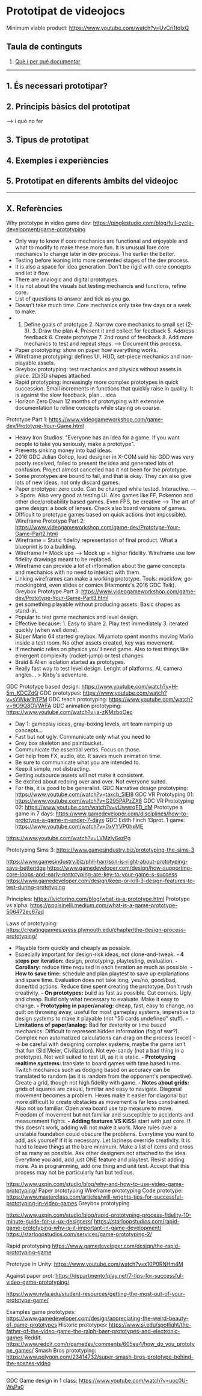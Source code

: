 # Prototipat de videojocs 

Minimum viable product: https://www.youtube.com/watch?v=UvCri1tqIxQ


## Taula de continguts
1. [Què i per què documentar](#què-i-per-què-documentar)

---

## 1. És necessari prototipar? 


## 2. Principis bàsics del prototipat
--> i què no fer


## 3. Tipus de prototipat

## 4. Exemples i experiències

## 5. Prototipat en diferents àmbits del videojoc

---

## X. Referències

Why prototype in video game dev: https://pinglestudio.com/blog/full-cycle-development/game-prototyping
- Only way to know if core mechanics are functional and enjoyable and what to modify to make these more fun. It is unusual fore core mechanics to change later in dev process. The earlier the better. 
- Testing before leaning into more cemented stages of the dev process. 
- It is also a space for idea generation. Don't be rigid with core concepts and let it flow. 
- There are analogic and digital prototypes. 
- It is not about the visuals but testing mechancis and functions, refine core. 
- List of questions to answer and tick as you go. 
- Doesn't take much time. Core mechanics only take few days or a week to make. 
- 1. Define goals of prototype 2. Narrow core mechanics to small set (2-3). 3. Draw the plan 4. Present it and collect for feedback 5. Address feedback  6. Create prototype 7. 2nd round of feedback 8. Add more mechanics to test and repeat steps. 
--> Document this process. 
- Paper prototyping: show on paper how everything works. 
- Wireframe prototyping: defines UI, HUD, set-piece mechanics and non-playable assets. 
- Greybox prototyping: test mechanics and physics without assets in place. 2D/3D shapes attached. 
- Rapid prototyping: increasingly more complex prototypes in quick succession. Small increments in functions that quickly raise in quality. It is against the slow feedback, plan... idea
- Horizon Zero Dawn 12 months of prototyping with extensive documentation to refine concepts while staying on course. 

Prototype Part 1: https://www.videogameworkshop.com/game-dev/Prototype-Your-Game.html
- Heavy Iron Studios: "Everyone has an idea for a game. If you want people to take you seriously, make a prototype". 
- Prevents sinking money into bad ideas. 
- 2016 GDC Julian Gollop, lead designer in X-COM said his GDD was very poorly received, failed to present the idea and generated lots of confusion. Project almost cancelled had it not been for the prototype. 
- Some prototypes are bound to fail, and that is okay. They can also give lots of new ideas, not only discard games. 
- Paper prototype: zero code. Can be changed while tested. Interactive. --> Spore. Also very good at testing UI. Also games like FF, Pokemon and other dice/probability based games. Even FPS, be creative --> The art of game design: a book of lenses. Check also board versions of games.
- DIfficult to prototype games based on quick actions (not impossible). 
Wireframe Prototype Part 2: https://www.videogameworkshop.com/game-dev/Prototype-Your-Game-Part2.html
- Wireframe = Static fidelity representation of final product. What a blueprint is to a building. 
- Wireframe != Mock ups --> Mock up = higher fidelity. Wireframe use low fidelity drawings meant to be replaced. 
- Wireframe can provide a lot of information about the game concepts and mechanics with no need to interact with them.
- Linking wireframes can make a working prototype. Tools: mockfow, go-mockingbird, even slides or comics (Harmonix's 2016 GDC Talk). 
Greybox Prototype Part 3: https://www.videogameworkshop.com/game-dev/Prototype-Your-Game-Part3.html
- get something playable without producing assets. Basic shapes as stand-in. 
- Popular to test game mechanics and level design. 
- Effective because: 1. Easy to share 2. Play test immediately 3. iterated quickly (when well done). 
- SUper Mario 64 started greybox. Miyamoto spent months moving Mario inside a test room. No other assets created, key was movement. 
- If mechanic relies on physics you'll need game. Also to test things like emergent complexity (rocket-jump) or test changes. 
- Braid & Alien Isolation started as prototypes. 
- Really fast way to test level design. Lenght of platforms, AI, camera angles... > Kirby's adventure. 

GDC Prototype based design: https://www.youtube.com/watch?v=H-5m_KDCZdQ
GDC prototypes: https://www.youtube.com/watch?v=sYWkiv1hTPM
GDC teach prototyping: https://www.youtube.com/watch?v=9O9Q8OVWrFA
GDC animation prototyping: https://www.youtube.com/watch?v=a-zKMzboOec
- Day 1: gameplay ideas, gray-boxing levels, art team ramping up concepts...
- Fast but not ugly. Communicate only what you need to
- Grey box skeleton and paintbucket. 
- Communicate the essential verbs. Focus on those. 
- Get help from FX, audio, etc. It saves much animation time. 
- Be sure to communicate what you are intended to. 
- Keep it simple, not distracting.
- Getting outsource assets will not make it consistent. 
- Be excited about redoing over and over. Not everyone suited. 
- For this, it is good to be generalist. 
GDC Narrative design prototyping: https://www.youtube.com/watch?v=taxcb_5lEI8
GDC VR Prototyping 01: https://www.youtube.com/watch?v=G295PAPzZX8
GDC VR Prototyping 02: https://www.youtube.com/watch?v=vUwwrqFD_dM
Prototype a game in 7 days: https://www.gamedeveloper.com/disciplines/how-to-prototype-a-game-in-under-7-days
GDC Edith Finch 13prot. 1 game: https://www.youtube.com/watch?v=0xVYVP0hxME


https://www.youtube.com/watch?v=LVMzIy6ezPg

Prototyping Sims 3: https://www.gamesindustry.biz/prototyping-the-sims-3

https://www.gamesindustry.biz/phil-harrison-is-right-about-prototyping-says-betteridge
https://www.gamedeveloper.com/design/how-supporting-core-loops-and-early-prototyping-are-key-to-your-game-s-success
https://www.gamedeveloper.com/design/keep-or-kill-3-design-features-to-test-during-prototyping

Principles: https://lvictorino.com/blog/what-is-a-prototype.html
Prototype vs alpha: https://ppolsinelli.medium.com/what-is-a-game-prototype-506472ec67ad

Laws of prototyping: https://creatinggames.press.plymouth.edu/chapter/the-design-process-prototyping/
- Playable form quickly and cheaply as possible. 
- Especially important for design-risk ideas, not clone-and-tweak. 
**- 4 steps per iteration:** design, prototyping, playtesting, evaluation.
**- Corollary:** reduce time required in each iteration as much as possible. 
**- How to save time:** schedule and plan playtest to save up explanations and spare time. Evaluation does not take long, yes/no, good/bad, done/tbd actions. Reduce time spent creating the prototype. Don't rush creativity. 
**- On prototypes:** build as fast as possible. Cut corners. Ugly and cheap. Build only what necessary to evaluate. Make it easy to change. 
**- Prototyping in paper/analog:** cheap, fast, easy to change, no guilt on throwing away, useful for most gameplay systems, imperative to design systems to make it playable (not "50 cards undefined" stuff). 
**- Limitations of paper/analog:** Bad for dexterity or time based mechanics. Difficult to represent hidden information (fog of war?). Complex non automatized calculations can drag on the process (excel) --> be careful with designing complex systems, maybe the game isn't that fun (Sid Meier, Civilization). Not eye-candy (not a bad thing in a prototype). Not well suited to test UI, as it is static. 
**- Prototyping realtime systems:** translate to board games with time based turns. Twitch mechanics such as dodging based on accuracy can be translated to random (as it is random from the opponent's perspective). Create a grid, though not high fidelity with game. 
**- Notes about grids:** grids of squares are casual, familiar and easy to navigate. Diagonal movement becomes a problem. Hexes make it easier for diagonal but more difficult to create obstacles as movement is far less constrained. Also not so familiar. Open area board use tap measure to move. Freedom of movement but not familiar and susceptible to accidents and measurement fights.
**- Adding features VS KISS:** start with just core. If this doesn't work, adding will not make it work. More rules over a unstable foundation could obscure the problems. Everytime you want to add, ask yourself if it is necessary. Let laziness override creativity. It is hard to leave things at the bare minimum. Make a list of items and cross of as many as possible. Ask other designers not attached to the idea. Everytime you add, add just ONE feature and playtest. Resist adding more. As in programming, add one thing and unit test. Accept that this process may not be particularly fun but tedious. 

https://www.uxpin.com/studio/blog/why-and-how-to-use-video-game-prototyping/
Paper prototyping
Wireframe prototyping
Code prototype:
https://www.masterclass.com/articles/will-wrights-tips-for-successful-prototyping-in-video-games
Greybox prototyping

https://www.uxpin.com/studio/blog/rapid-prototyping-process-fidelity-10-minute-guide-for-ui-ux-designers/
https://starloopstudios.com/rapid-game-prototyping-why-is-it-important-in-game-development/
https://starloopstudios.com/services/game-prototyping-2/

Rapid prototyping
https://www.gamedeveloper.com/design/the-rapid-prototyping-game

Prototype in Unity: https://www.youtube.com/watch?v=x10P0RNHm4M

Against paper prot: https://departmentofplay.net/7-tips-for-successful-video-game-prototyping/

https://www.nyfa.edu/student-resources/getting-the-most-out-of-your-prototype-game/

Examples game prototypes: https://www.gamedeveloper.com/design/appreciating-the-weird-beauty-of-game-prototypes
Historic prototypes: https://www.si.edu/spotlight/the-father-of-the-video-game-the-ralph-baer-prototypes-and-electronic-games
Reddit: https://www.reddit.com/r/gamedev/comments/605ea4/how_do_you_prototype_games/
Smash Bros prototyping: https://www.polygon.com/23414732/super-smash-bros-prototype-behind-the-scenes-video

---
GDC Game design in 1 class: https://www.youtube.com/watch?v=uoc0U-WsPa0


